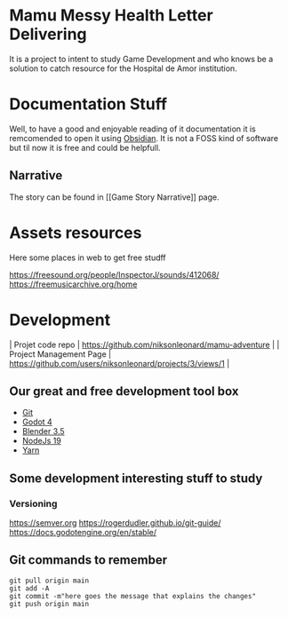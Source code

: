 # Mamu Messy Health Letter Delivering

It is a project to intent to study Game Development and who knows be a solution to catch resource for the Hospital de Amor institution.

# Documentation Stuff

Well, to have a good and enjoyable reading of it documentation it is remcomended to open it using [Obsidian](https://obsidian.md). It is not a FOSS kind of software but til now it is free and could be helpfull.

## Narrative

The story can be found in [[Game Story Narrative]] page.

# Assets resources

Here some places in web to get free studff

https://freesound.org/people/InspectorJ/sounds/412068/
https://freemusicarchive.org/home

# Development

| Projet code repo | https://github.com/niksonleonard/mamu-adventure |
| Project Management Page | https://github.com/users/niksonleonard/projects/3/views/1 |

## Our great and free development tool box

* [Git](https://git-scm.com)
* [Godot 4](https://godotengine.org)
* [Blender 3.5](https://www.blender.org)
* [NodeJs 19](https://nodejs.org/en)
* [Yarn](https://yarnpkg.com)


## Some development interesting stuff to study

### Versioning 

https://semver.org
https://rogerdudler.github.io/git-guide/
https://docs.godotengine.org/en/stable/

## Git commands to remember

```
git pull origin main
git add -A
git commit -m"here goes the message that explains the changes"
git push origin main
```
